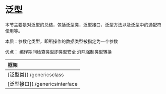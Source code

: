# 泛型
本节主要是对泛型的总结，包括泛型类，泛型接口，泛型方法以及泛型中的通配符使用等。

本质：参数化类型，即所操作的数据类型被指定为一个参数

优点：
    编译期间检查类型即类型安全
    消除强制类型转换


|框架|
| :------ |
| [泛型类](./genericsclass|
| [泛型接口](./genericsinterface|

